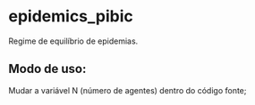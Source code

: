 # epidemics_pibic
Regime de equilíbrio de epidemias.

## Modo de uso:
Mudar a variável N (número de agentes) dentro do código fonte;
